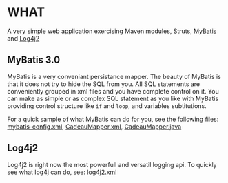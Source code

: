 # WHAT

A very simple web application exercising Maven modules, Struts, <a href="https://mybatis.github.io/mybatis-3/" target="_blank">MyBatis</a> and <a href="http://logging.apache.org/log4j/2.x/" target="_blank">Log4j2</a>


## MyBatis 3.0
MyBatis is a very conveniant persistance mapper. The beauty of MyBatis is that it does not try to hide the SQL from you. All SQL statements are conveniently grouped in xml files and you have complete control on it. You can make as simple or as complex SQL statement as you like with MyBatis providing control structure like `if` and `loop`, and variables subtitutions.

For a quick sample of what MyBatis can do for you, see the following files: [mybatis-config.xml](TMS25-core/src/main/resources/zc/study/struts1/persistance/mybatis-config.xml), [CadeauMapper.xml](TMS25-core/src/main/resources/zc/study/struts1/persistance/CadeauMapper.xml), [CadeauMapper.java](TMS25-core/src/main/java/zc/study/struts1/persistance/CadeauMapper.java)

## Log4j2
Log4j2 is right now the most powerfull and versatil logging api.
To quickly see what log4j can do, see: [log4j2.xml](TMS25-web/src/main/resources/log4j2.xml)